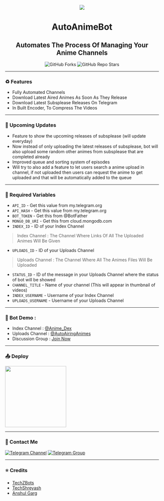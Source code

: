 <p align="center"><a href="https://github.com/TechShreyash/AutoAnimeBot"><img src="https://telegra.ph/file/b374af659ae5fae15ff14.jpg"></a></p> 

<h1 align="center"><b>AutoAnimeBot</b></h1>
<h2 align="center"><b>Automates The Process Of Managing Your Anime Channels</b></h4>

<p align="center" > <img alt="GitHub Forks" src="https://img.shields.io/github/forks/TechShreyash/AutoAnimeBot?label=%F0%9F%8D%B4Forks&logoColor=blue&style=social"> <img alt="GitHub Repo Stars" src="https://img.shields.io/github/stars/TechShreyash/AutoAnimeBot?label=%E2%AD%90%EF%B8%8FStars&logoColor=blue&style=social"></p>

<hr>

### ♻️ Features

* Fully Automated Channels
* Download Latest Aired Animes As Soon As They Release
* Download Latest Subsplease Releases On Telegram
* In Built Encoder, To Compress The Videos

<hr>

### 🎉 Upcoming Updates

* Feature to show the upcoming releases of subsplease (will update everyday)
* Now instead of only uploading the latest releases of subsplease, bot will also upload some random other animes from subsplease that are completed already
* Improved queue and sorting system of episodes
* Will try to also add a feature to let users search a anime upload in channel, if not uploaded then users can request the anime to get uploaded and that will be automatically added to the queue

<hr>

### 🧲 Required Variables

* `API_ID` - Get this value from my.telegram.org
* `API_HASH` - Get this value from my.telegram.org
* `BOT_TOKEN` - Get this from @BotFather
* `MONGO_DB_URI` - Get this from cloud.mongodb.com
* `INDEX_ID` - ID of your Index Channel
> Index Channel : The Channel Where Links Of All The Uploaded Animes Will Be Given
* `UPLOADS_ID` - ID of your Uploads Channel
> Uploads Channel : The Channel Where All The Animes Files Will Be Uploaded 
* `STATUS_ID` - ID of the message in your Uploads Channel where the status of bot will be showed
* `CHANNEL_TITLE` - Name of your channel (This will appear in thumbnail of videos)
* `INDEX_USERNAME` - Username of your Index Channel
* `UPLOADS_USERNAME` - Username of your Uploads Channel

<hr>

### 🚀 Bot Demo :

* Index Channel : [@Anime_Dex](https://t.me/Anime_Dex)
* Uploads Channel : [@AutoAiringAnimes](https://t.me/AutoAiringAnimes)
* Discussion Group : [Join Now](https://t.me/+Q0xUxmKd1bQyMWI9)

<hr>

### 📤 Deploy
<p><a href="https://heroku.com/deploy?template=https://github.com/TechShreyash/AutoAnimeBot"><img src="https://img.shields.io/badge/Deploy%20To%20Heroku-blueviolet?style=for-the-badge&logo=heroku" width="200""/></a></p>

<hr>

### 👤 Contact Me
[![Telegram Channel](https://img.shields.io/static/v1?label=Join&message=Telegram%20Channel&color=blueviolet&style=for-the-badge&logo=telegram&logoColor=violet)](https://telegram.me/TechZBots) [![Telegram Group](https://img.shields.io/static/v1?label=Join&message=Telegram%20Group&color=blueviolet&style=for-the-badge&logo=telegram&logoColor=violet)](https://telegram.me/TechZBots_Support)

<hr>

### ⭐ Credits
* [TechZBots](https://t.me/TechZBots)
* [TechShreyash](https://github.com/TechShreyash)
* [Anshul Garg](https://github.com/AuraMoon55)
